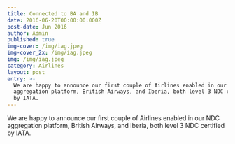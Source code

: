 ```yaml
---
title: Connected to BA and IB
date: 2016-06-20T00:00:00.000Z
post-date: Jun 2016
author: Admin
published: true
img-cover: /img/iag.jpeg
img-cover_2x: /img/iag.jpeg
img: /img/iag.jpeg
category: Airlines
layout: post
entry: >-
  We are happy to announce our first couple of Airlines enabled in our NDC
  aggregation platform, British Airways, and Iberia, both level 3 NDC certified
  by IATA.
---
```


We are happy to announce our first couple of Airlines enabled in our NDC aggregation platform, British Airways, and Iberia, both level 3 NDC certified by IATA.
